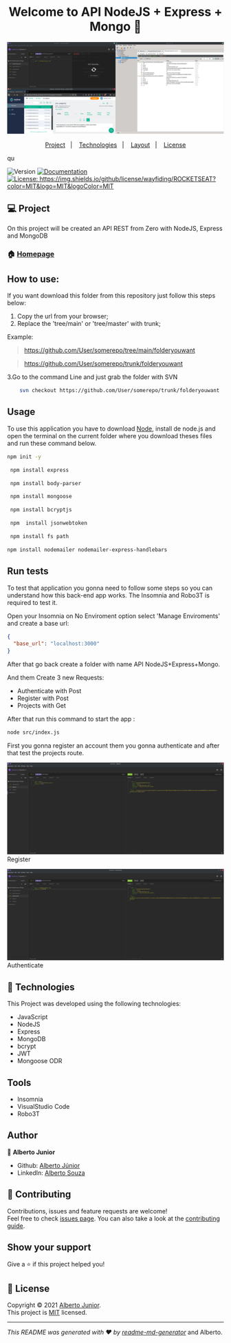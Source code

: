<h1 align="center">Welcome to API NodeJS + Express + Mongo 👋</h1>

![home](./resources/API_running.png)

<p align="center">
  <a href="#💻-project">Project</a>&nbsp;&nbsp;&nbsp;|&nbsp;&nbsp;&nbsp; 
  <a href="#🚀-technologies">Technologies</a>&nbsp;&nbsp;&nbsp;|&nbsp;&nbsp;&nbsp;
  <a href="#🔖-layout">Layout</a>&nbsp;&nbsp;&nbsp;|&nbsp;&nbsp;&nbsp;
  <a href="#📝-license">License</a>
</p>qu

<p>
  <img alt="Version" src="https://img.shields.io/badge/version-1.4.0a-blue.svg?cacheSeconds=2592000" />
  <a href="https://github.com/Wayfiding/Rocketseat/blob/main/serie-node/README.md" target="_blank">
    <img alt="Documentation" src="https://img.shields.io/badge/documentation-yes-brightgreen.svg" />
  </a>
  <a href="https://img.shields.io/github/license/wayfiding/ROCKETSEAT?color=MIT&logo=MIT&logoColor=MIT" target="_blank">
    <img alt="License: https://img.shields.io/github/license/wayfiding/ROCKETSEAT?color=MIT&logo=MIT&logoColor=MIT" src="https://img.shields.io/github/license/wayfiding/ROCKETSEAT?color=MIT&logo=MIT&logoColor=MIT" />
  </a>
</p>

## 💻 Project
 On this project will be created an API REST from Zero with NodeJS, Express and MongoDB

### 🏠 [Homepage](https://github.com/Wayfiding/Rocketseat/tree/main/serie-node)


## How to use:
If you want download this folder from this repository just follow this steps below:


1. Copy the url from your browser;
2. Replace the 'tree/main' or 'tree/master' with trunk;

Example: 
> https://github.com/User/somerepo/tree/main/folderyouwant
 
> https://github.com/User/somerepo/trunk/folderyouwant 

3.Go to the command Line and just grab the folder with SVN

```sh
    svn checkout https://github.com/User/somerepo/trunk/folderyouwant 
```

## Usage
To use this application you have to download [Node](https://nodejs.org/en/), install de node.js and open the terminal on the current folder where you download theses files and run these command below.


```sh
npm init -y
```

```sh
 npm install express 
```

```sh
 npm install body-parser
```

```sh
 npm install mongoose
```

```sh
 npm install bcryptjs
```

```sh
 npm  install jsonwebtoken
```


```sh
 npm install fs path
 ```

 ```sh
 npm install nodemailer nodemailer-express-handlebars
 ```

## Run tests
To test that application you gonna need to follow some steps so you can understand how this back-end app works. The Insomnia and Robo3T is required to test it.


Open your Insomnia on No Enviroment option select 'Manage Enviroments' and create a base url:

```json
{
  "base_url": "localhost:3000"
}
```
After that go back create a folder with name API NodeJS+Express+Mongo. 

And them Create 3 new Requests:

- Authenticate with Post 
- Register with Post
- Projects with Get

After that run this command to start the app :

```sh
node src/index.js
```

First you gonna register an account them you gonna authenticate and after that test the projects route.

![register](./resources/register.png) Register

![authenticate](./resources/Authenticate.png) Authenticate



## 🚀 Technologies
This Project was developed using the following technologies:


- JavaScript
- NodeJS
- Express
- MongoDB
- bcrypt
- JWT
- Mongoose ODR


## Tools

- Insomnia
- VisualStudio Code
- Robo3T
  
## Author

👤 **Alberto Junior**

* Github: [Alberto Júnior](https://github.com/wayfiding)
* LinkedIn: [Alberto Souza](https://linkedin.com/in/alberto-souza)

## 🤝 Contributing

Contributions, issues and feature requests are welcome!<br />Feel free to check [issues page](https://github.com/Wayfiding/Rocketseat/issues). You can also take a look at the [contributing guide](https://github.com/Wayfiding/Rocketseat/pulls).

## Show your support

Give a ⭐️ if this project helped you!

## 📝 License

Copyright © 2021 [Alberto Junior](https://github.com/Test).<br />
This project is [MIT](<img alt=&#34;GitHub&#34; src=&#34;https://img.shields.io/github/license/wayfiding/ROCKETSEAT?color=MIT&logo=MIT&logoColor=MIT&#34;>) licensed.

***
_This README was generated with ❤️ by [readme-md-generator](https://github.com/kefranabg/readme-md-generator)_ and Alberto.

